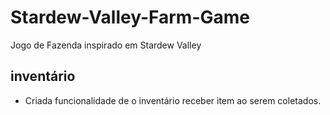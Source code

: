 # Stardew-Valley-Farm-Game
Jogo de Fazenda inspirado em Stardew Valley

## inventário
- Criada funcionalidade de o inventário receber item ao serem coletados.


